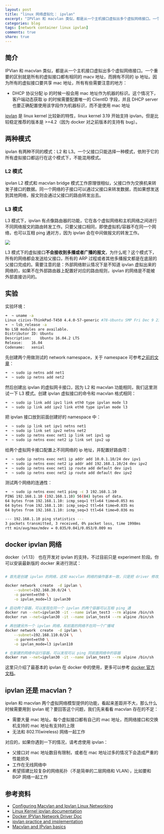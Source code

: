 ```yaml
---
layout: post
title: "linux 网络虚拟化： ipvlan"
excerpt: "IPVlan 和 macvlan 类似，都是从一个主机接口虚拟出多个虚拟网络接口。一个重要的区别就是所有的虚拟接口都有相同的 macv 地址，而拥有不同的 ip 地址。"
categories: blog
tags: [network container linux ipvlan]
comments: true
share: true
---
```


## 简介

IPVlan 和 macvlan 类似，都是从一个主机接口虚拟出多个虚拟网络接口。一个重要的区别就是所有的虚拟接口都有相同的 macv 地址，而拥有不同的 ip 地址。因为所有的虚拟接口要共享 mac 地址，所有有些需要注意的地方：

- DHCP 协议分配 ip 的时候一般会用 mac 地址作为机器的标识。这个情况下，客户端动态获取 ip 的时候需要配置唯一的 ClientID 字段，并且 DHCP server 也要正确配置使用该字段作为机器标识，而不是使用 mac 地址

[ipvlan](https://lwn.net/Articles/620087/) 是 linux kernel 比较新的特性，linux kernel 3.19 开始支持 ipvlan，但是比较稳定推荐的版本是 >=4.2（因为 docker 对之前版本的支持有 bug）。



## 两种模式

ipvlan 有两种不同的模式：L2 和 L3。一个父接口只能选择一种模式，依附于它的所有虚拟接口都运行在这个模式下，不能混用模式。

### L2 模式

ipvlan L2 模式和 macvlan bridge 模式工作原理很相似，父接口作为交换机来转发子接口的数据。同一个网络的子接口可以通过父接口来转发数据，而如果想发送到其他网络，报文则会通过父接口的路由转发出去。

### L3 模式

L3 模式下，ipvlan 有点像路由器的功能，它在各个虚拟网络和主机网络之间进行不同网络报文的路由转发工作。只要父接口相同，即使虚拟机/容器不在同一个网络，也可以互相 ping 通对方，因为 ipvlan 会在中间做报文的转发工作。

![](http://hicu.be/wp-content/uploads/2016/03/linux-ipvlan-l3-mode-1.png)

L3 模式下的虚拟接口**不会接收到多播或者广播的报文**，为什么呢？这个模式下，所有的网络都会发送给父接口，所有的 ARP 过程或者其他多播报文都是在底层的父接口完成的。需要注意的是：外部网络默认情况下是不知道 ipvlan 虚拟出来的网络的，如果不在外部路由器上配置好对应的路由规则，ipvlan 的网络是不能被外部直接访问的。

## 实验

实验环境：

```bash
➜  ~ uname -a
Linux cizixs-ThinkPad-T450 4.4.0-57-generic #78-Ubuntu SMP Fri Dec 9 23:50:32 UTC 2016 x86_64 x86_64 x86_64 GNU/Linux
➜  ~ lsb_release -a
No LSB modules are available.
Distributor ID:	Ubuntu
Description:	Ubuntu 16.04.2 LTS
Release:	16.04
Codename:	xenial
```

先创建两个用做测试的 network namespace，关于 namespace 可参考[之前的文章](http://cizixs.com/2017/02/10/network-virtualization-network-namespace)：

```bash
➜  ~ sudo ip netns add net1
➜  ~ sudo ip netns add net2
```

然后创建出 ipvlan 的虚拟网卡接口，因为 L2 和 macvlan 功能相同，我们这里测试一下 L3 模式。创建 ipvlan 虚拟接口的命令和 macvlan 格式相同：

```bash
➜  ~ sudo ip link add ipv1 link eth0 type ipvlan mode l3
➜  ~ sudo ip link add ipv2 link eth0 type ipvlan mode l3
```

把 ipvlan 接口放到前面创建好的 namespace 中：

```bash
➜  ~ sudo ip link set ipv1 netns net1
➜  ~ sudo ip link set ipv2 netns net2
➜  ~ sudo ip netns exec net1 ip link set ipv1 up
➜  ~ sudo ip netns exec net2 ip link set ipv2 up
```

给两个虚拟网卡接口配置上不同网络的 ip 地址，并配置好路由项：

```bash
➜  ~ sudo ip netns exec net1 ip addr add 10.0.1.10/24 dev ipv1
➜  ~ sudo ip netns exec net2 ip addr add 192.168.1.10/24 dev ipv2
➜  ~ sudo ip netns exec net1 ip route add default dev ipv1
➜  ~ sudo ip netns exec net2 ip route add default dev ipv2
```

测试两个网络的连通性：

```bash
➜  ~ sudo ip netns exec net1 ping -c 3 192.168.1.10
PING 192.168.1.10 (192.168.1.10) 56(84) bytes of data.
64 bytes from 192.168.1.10: icmp_seq=1 ttl=64 time=0.053 ms
64 bytes from 192.168.1.10: icmp_seq=2 ttl=64 time=0.035 ms
64 bytes from 192.168.1.10: icmp_seq=3 ttl=64 time=0.036 ms

--- 192.168.1.10 ping statistics ---
3 packets transmitted, 3 received, 0% packet loss, time 1998ms
rtt min/avg/max/mdev = 0.035/0.041/0.053/0.009 ms
```

## docker ipvlan 网络

docker（v1.13） 也在开发对 ipvlan 的支持，不过目前只是 experiment 阶段。你可以安装最新版的 docker 来进行测试：

```bash

# 首先是创建 ipvlan 的网络，这和 macvlan 网络的操作基本一致，只是把 driver 修改成 `ipvlan`，然后选项中通过 `ipvlan_mode=l3` 设置 ipvlan 的工作模式：

docker network  create  -d ipvlan \
    --subnet=192.168.30.0/24 \
    -o parent=eth0 \
    -o ipvlan_mode=l3 ipvlan30

# 启动两个容器，可以发现在同一个 ipvlan 的两个容器可以互相 ping 通
docker run --net=ipvlan30 -it --name ivlan_test3 --rm alpine /bin/sh
docker run --net=ipvlan30 -it --name ivlan_test4 --rm alpine /bin/sh

# 再创建另外一个 ipvlan 网络，和前面的网络不在同一个广播域
docker network  create  -d ipvlan \
    --subnet=192.168.110.0/24 \
    -o parent=eth0 \
    -o ipvlan_mode=l3 ipvlan110

# 在新建的网络中运行容器，可以发现可以 ping 同前面网络中的容器
docker run --net=ipvlan30 -it --name ivlan_test3 --rm alpine /bin/sh
```

这里只介绍了最基本的 ipvlan 在 docker 中的使用，更多可以参考 [docker 官方文档](https://github.com/docker/docker/blob/master/experimental/vlan-networks.md)。

## ipvlan 还是 macvlan？

ipvlan 和 macvlan 两个虚拟网络模型提供的功能，看起来差距并不大，那么什么时候需要用到 ipvlan 呢？要回答这个问题，我们先来看看 macvlan 存在的不足：

- 需要大量 mac 地址。每个虚拟接口都有自己的 mac 地址，而网络接口和交换机支持的 mac 地址有支持的上限
- 无法和 802.11(wireless) 网络一起工作

对应的，如果你遇到一下的情况，请考虑使用 ipvlan：

- 父接口对 mac 地址数目有限制，或者在 mac 地址过多的情况下会造成严重的性能损失
- 工作在无线网络中
- 希望搭建比较复杂的网络拓扑（不是简单的二层网络和 VLAN），比如要和 BGP 网络一起工作

## 参考资料

- [Configuring Macvlan and Ipvlan Linux Networking](http://networkstatic.net/configuring-macvlan-ipvlan-linux-networking/)
- [Linux Kernel ipvlan documentation](https://www.kernel.org/doc/Documentation/networking/ipvlan.txt)
- [Docker IPVlan Network Driver Doc](https://github.com/docker/docker/blob/master/experimental/vlan-networks.md)
- [ipvlan practice and implementation](http://hustcat.github.io/ipvlan-practice-and-implementation/)
- [Macvlan and IPvlan basics](https://sreeninet.wordpress.com/2016/05/29/macvlan-and-ipvlan/)
